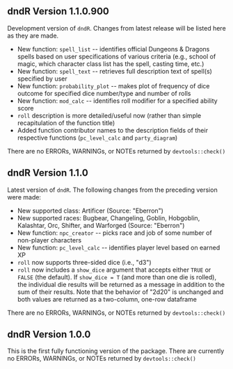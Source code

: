## dndR Version 1.1.0.900

Development version of `dndR`. Changes from latest release will be listed here as they are made.

- New function: `spell_list` -- identifies official Dungeons & Dragons spells based on user specifications of various criteria (e.g., school of magic, which character class list has the spell, casting time, etc.)
- New function: `spell_text` -- retrieves full description text of spell(s) specified by user
- New function: `probability_plot` -- makes plot of frequency of dice outcome for specified dice number/type and number of rolls
- New function: `mod_calc` -- identifies roll modifier for a specified ability score
- `roll` description is more detailed/useful now (rather than simple recapitulation of the function title)
- Added function contributor names to the description fields of their respective functions (`pc_level_calc` and `party_diagram`)

There are no ERRORs, WARNINGs, or NOTEs returned by `devtools::check()`

## dndR Version 1.1.0

Latest version of `dndR`. The following changes from the preceding version were made:

- New supported class: Artificer (Source: "Eberron")
- New supported races: Bugbear, Changeling, Goblin, Hobgoblin, Kalashtar, Orc, Shifter, and Warforged (Source: "Eberron")
- New function: `npc_creator` -- picks race and job of some number of non-player characters
- New function: `pc_level_calc` -- identifies player level based on earned XP
- `roll` now supports three-sided dice (i.e., "d3")
- `roll` now includes a `show_dice` argument that accepts either `TRUE` or `FALSE` (the default). If `show_dice = T` (and more than one die is rolled), the individual die results will be returned as a message in addition to the sum of their results. Note that the behavior of "2d20" is unchanged and both values are returned as a two-column, one-row dataframe

There are no ERRORs, WARNINGs, or NOTEs returned by `devtools::check()`

## dndR Version 1.0.0

This is the first fully functioning version of the package. There are currently no ERRORs, WARNINGs, or NOTEs returned by `devtools::check()`
